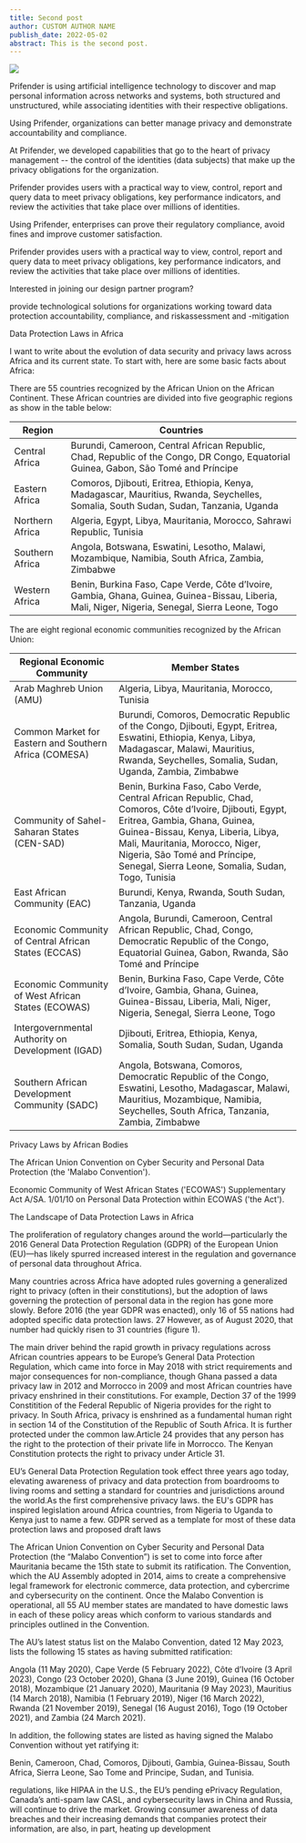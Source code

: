 ```yaml
---
title: Second post
author: CUSTOM AUTHOR NAME
publish_date: 2022-05-02
abstract: This is the second post.
---
```


<img src="second/hello2.png"/>

Prifender is using artificial intelligence technology to discover and map personal information across networks and systems, both structured and unstructured, while associating identities with their respective obligations.

Using Prifender, organizations can better manage privacy and demonstrate accountability and compliance.

At Prifender, we developed capabilities that go to the heart of privacy management -- the control of the identities (data subjects) that make up the privacy obligations for the organization.

Prifender provides users with a practical way to view, control, report and query data to meet privacy obligations, key performance indicators, and review the activities that take place over millions of identities.

Using Prifender, enterprises can prove their regulatory compliance, avoid fines and improve customer satisfaction.

Prifender provides users with a practical way to view, control, report and query data to meet privacy obligations, key performance indicators, and review the activities that take place over millions of identities.


Interested in joining our design partner program?

 provide
technological solutions for organizations
working toward data protection
accountability, compliance, and riskassessment and -mitigation


Data Protection Laws in Africa

I want to write about the evolution of data security and privacy laws across Africa and its current state. To start with, here are some basic facts about Africa:

There are 55 countries recognized by the African Union on the African Continent. These African countries are divided into five geographic regions as show in the table below:
   
| Region | Countries |
|---|---|
| Central Africa | Burundi, Cameroon, Central African Republic, Chad, Republic of the Congo, DR Congo, Equatorial Guinea, Gabon, São Tomé and Príncipe |
| Eastern Africa | Comoros, Djibouti, Eritrea, Ethiopia, Kenya, Madagascar, Mauritius, Rwanda, Seychelles, Somalia, South Sudan, Sudan, Tanzania, Uganda |
| Northern Africa | Algeria, Egypt, Libya, Mauritania, Morocco, Sahrawi Republic, Tunisia |
| Southern Africa | Angola, Botswana, Eswatini, Lesotho, Malawi, Mozambique, Namibia,  South Africa, Zambia, Zimbabwe |
| Western Africa | Benin, Burkina Faso, Cape Verde, Côte d’Ivoire, Gambia, Ghana, Guinea, Guinea-Bissau, Liberia, Mali, Niger, Nigeria, Senegal, Sierra Leone, Togo |  
  
The are eight regional economic communities recognized by the African Union:

| Regional Economic Community | Member States |
| --- | --- |
| Arab Maghreb Union (AMU) | Algeria, Libya, Mauritania, Morocco, Tunisia |
| Common Market for Eastern and Southern Africa (COMESA) | Burundi, Comoros, Democratic Republic of the Congo, Djibouti, Egypt, Eritrea, Eswatini, Ethiopia, Kenya, Libya, Madagascar, Malawi, Mauritius, Rwanda, Seychelles, Somalia, Sudan, Uganda, Zambia, Zimbabwe |
| Community of Sahel-Saharan States (CEN-SAD) | Benin, Burkina Faso, Cabo Verde, Central African Republic, Chad, Comoros, Côte d’Ivoire, Djibouti, Egypt, Eritrea, Gambia, Ghana, Guinea, Guinea-Bissau, Kenya, Liberia, Libya, Mali, Mauritania, Morocco, Niger, Nigeria, São Tomé and Príncipe, Senegal, Sierra Leone, Somalia, Sudan, Togo, Tunisia |
| East African Community (EAC) | Burundi, Kenya, Rwanda, South Sudan, Tanzania, Uganda |
| Economic Community of Central African States (ECCAS) | Angola, Burundi, Cameroon, Central African Republic, Chad, Congo, Democratic Republic of the Congo, Equatorial Guinea, Gabon, Rwanda, São Tomé and Príncipe |
| Economic Community of West African States (ECOWAS) | Benin, Burkina Faso, Cape Verde, Côte d’Ivoire, Gambia, Ghana, Guinea, Guinea-Bissau, Liberia, Mali, Niger, Nigeria, Senegal, Sierra Leone, Togo |
| Intergovernmental Authority on Development (IGAD) | Djibouti, Eritrea, Ethiopia, Kenya, Somalia, South Sudan, Sudan, Uganda |
| Southern African Development Community (SADC) | Angola, Botswana, Comoros, Democratic Republic of the Congo, Eswatini, Lesotho, Madagascar, Malawi, Mauritius, Mozambique, Namibia, Seychelles, South Africa, Tanzania, Zambia, Zimbabwe |


Privacy Laws by African Bodies

The African Union Convention on Cyber Security and Personal Data Protection (the 'Malabo Convention').

Economic Community of West African States ('ECOWAS') Supplementary Act A/SA. 1/01/10 on Personal Data Protection within ECOWAS ('the Act').

The Landscape of Data Protection Laws in Africa



The proliferation of regulatory changes around the world—particularly the 2016 General Data Protection Regulation (GDPR) of the European Union (EU)—has likely spurred increased interest in the regulation and governance of personal data throughout Africa. 


Many countries across Africa have adopted rules governing a generalized right to privacy (often in their constitutions), but the adoption of laws governing the protection of personal data in the region has gone more slowly. Before 2016 (the year GDPR was enacted), only 16 of
55 nations had adopted specific data protection laws.
27 However, as of August 2020, that number
had quickly risen to 31 countries (figure 1).




The main driver behind the rapid growth in privacy regulations across African countries appears to be Europe’s General Data Protection Regulation, which came into force in May 2018 with strict requirements and major consequences for non-compliance, though Ghana passed a data privacy law in 2012 and Morrocco in 2009 and most African countries have privacy enshrined in their constitutions. For example, Dection 37 of the 1999 Constitition of the Federal Republic of Nigeria provides for the right to privacy. In South Africa, privacy is enshrined as a fundamental human right in section 14 of the Constitution of the Republic of South Africa. It is further protected under the common law.Article 24 provides that any person has the right to the protection of their private life in Morrocco. The Kenyan Constitution protects the right to privacy under Article 31.

EU’s General Data Protection Regulation took effect three years ago today, elevating awareness of privacy and data protection from boardrooms to living rooms and setting a standard for countries and jurisdictions around the world.As the first comprehensive privacy laws. the EU's GDPR has inspired legislation around Africa countries, from Nigeria to Uganda to Kenya just to name a few. GDPR served as a template for most of these data protection laws and proposed draft laws 

The African Union Convention on Cyber Security and Personal Data Protection (the “Malabo Convention”) is set to come into force after Mauritania became the 15th state to submit its ratification. The Convention, which the AU Assembly adopted in 2014, aims to create a comprehensive legal framework for electronic commerce, data protection, and cybercrime and cybersecurity on the continent. Once the Malabo Convention is operational, all 55 AU member states are mandated to have domestic laws in each of these policy areas which conform to various standards and principles outlined in the Convention.

The AU’s latest status list on the Malabo Convention, dated 12 May 2023, lists the following 15 states as having submitted ratification:

Angola (11 May 2020), Cape Verde (5 February 2022), Côte d’Ivoire (3 April 2023), Congo (23 October 2020), Ghana (3 June 2019), Guinea (16 October 2018), Mozambique (21 January 2020), Mauritania (9 May 2023), Mauritius (14 March 2018), Namibia (1 February 2019), Niger (16 March 2022), Rwanda (21 November 2019), Senegal (16 August 2016), Togo (19 October 2021), and Zambia (24 March 2021).

In addition, the following states are listed as having signed the Malabo Convention without yet ratifying it:

Benin, Cameroon, Chad, Comoros, Djibouti, Gambia, Guinea-Bissau, South Africa, Sierra Leone, Sao Tome and Principe, Sudan, and Tunisia.





regulations,
like HIPAA in the U.S., the EU’s pending
ePrivacy Regulation, Canada’s anti-spam
law CASL, and cybersecurity laws in China
and Russia, will continue to drive the
market. Growing consumer awareness of
data breaches and their increasing demands
that companies protect their information,
are also, in part, heating up development
